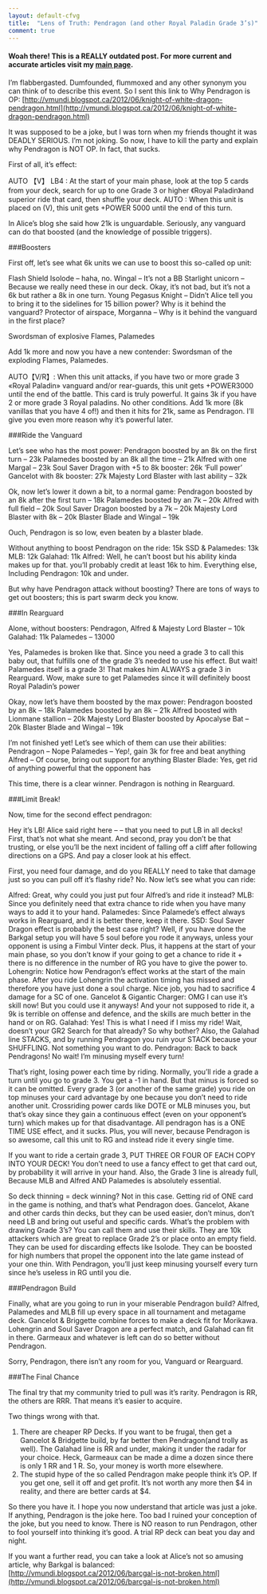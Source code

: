 ```yaml
---
layout: default-cfvg
title:  "Lens of Truth: Pendragon (and other Royal Paladin Grade 3’s)"
comment: true
---
```

#### Woah there! This is a REALLY outdated post. For more current and accurate articles visit my [main page](/cfvg).


I’m flabbergasted. Dumfounded, flummoxed and any other synonym you can think of to describe this event.
So I sent this link to Why Pendragon is OP: [http://vmundi.blogspot.ca/2012/06/knight-of-white-dragon-pendragon.html](http://vmundi.blogspot.ca/2012/06/knight-of-white-dragon-pendragon.html)

It was supposed to be a joke, but I was torn when my friends thought it was DEADLY SERIOUS.
I’m not joking.
So now, I have to kill the party and explain why Pendragon is NOT OP.
In fact, that sucks.<!-- more -->

First of all, it’s effect:

AUTO 【V】 LB4 : At the start of your main phase, look at the top 5 cards from your deck, search for up to one Grade 3 or higher 《Royal Paladin》and superior ride that card, then shuffle your deck.
AUTO : When this unit is placed on (V), this unit gets +POWER 5000 until the end of this turn.

In Alice’s blog she said how 21k is unguardable. Seriously, any vanguard can do that boosted (and the knowledge of possible triggers).

###Boosters

First off, let’s see what 6k units we can use to boost this so-called op unit:

Flash Shield Isolode – haha, no.
Wingal – It’s not a BB
Starlight unicorn – Because we really need these in our deck. Okay, it’s not bad, but it’s not a 6k but rather a 8k in one turn.
Young Pegasus Knight – Didn’t Alice tell you to bring it to the sidelines for 15 billion power? Why is it behind the vanguard?
Protector of airspace, Morganna – Why is it behind the vanguard in the first place?

Swordsman of explosive Flames, Palamedes

Add 1k more and now you have a new contender: Swordsman of the exploding Flames, Palamedes.

AUTO【V/R】: When this unit attacks, if you have two or more grade 3 «Royal Paladin» vanguard and/or rear-guards, this unit gets +POWER3000  until the end of the battle.
This card is truly powerful. It gains 3k if you have 2 or more grade 3 Royal paladins. No other conditions. Add 1k more (8k vanillas that you have 4 of!) and then it hits for 21k, same as Pendragon. I’ll give you even more reason why it’s powerful later.

###Ride the Vanguard

Let’s see who has the most power:
Pendragon boosted by an 8k on the first turn – 23k
Palamedes boosted by an 8k all the time – 21k
Alfred with one Margal – 23k
Soul Saver Dragon with +5 to 8k booster: 26k
‘Full power’ Gancelot with 8k booster: 27k
Majesty Lord Blaster with last ability – 32k

Ok, now let’s lower it down a bit, to a normal game:
Pendragon boosted by an 8k after the first turn – 18k
Palamedes boosted by an 7k – 20k
Alfred with full field – 20k
Soul Saver Dragon boosted by a 7k – 20k
Majesty Lord Blaster with 8k – 20k
Blaster Blade and Wingal – 19k

Ouch, Pendragon is so low, even beaten by a blaster blade.

Without anything to boost
Pendragon on the ride: 15k
SSD & Palamedes: 13k
MLB: 12k
Galahad: 11k
Alfred: Well, he can’t boost but his ability kinda makes up for that. you’ll probably credit at least 16k to him.
Everything else, Including Pendragon: 10k and under.

But why have Pendragon attack without boosting? There are tons of ways to get out boosters; this is part swarm deck you know.

###In Rearguard

Alone, without boosters:
Pendragon, Alfred & Majesty Lord Blaster – 10k
Galahad: 11k
Palamedes – 13000

Yes, Palamedes is broken like that. Since you need a grade 3 to call this baby out, that fulfills one of the grade 3’s needed to use his effect. But wait! Palamedes itself is a grade 3! That makes him ALWAYS a grade 3 in Rearguard. Wow, make sure to get Palamedes since it will definitely boost Royal Paladin’s power

Okay, now let’s have them boosted by the max power:
Pendragon boosted by an 8k – 18k
Palamedes boosted by an 8k – 21k
Alfred boosted with Lionmane stallion – 20k
Majesty Lord Blaster boosted by Apocalyse Bat – 20k
Blaster Blade and Wingal – 19k

I’m not finished yet! Let’s see which of them can use their abilities:
Pendragon – Nope
Palamedes – Yep!, gain 3k for free and beat anything
Alfred – Of course, bring out support for anything
Blaster Blade: Yes, get rid of anything powerful that the opponent has

This time, there is a clear winner. Pendragon is nothing in Rearguard.

###Limit Break!

Now, time for the second effect pendragon:

Hey it’s LB! Alice said right here – – that you need to put LB in all decks!
First, that’s not what she meant. And second, pray you don’t be that trusting, or else you’ll be the next incident of falling off a cliff after following directions on a GPS. And pay a closer look at his effect.

First, you need four damage, and do you REALLY need to take that damage just so you can pull off it’s flashy ride? No. Now let’s see what you can ride:

Alfred: Great, why could you just put four Alfred’s and ride it instead?
MLB: Since you definitely need that extra chance to ride when you have many ways to add it to your hand.
Palamedes: Since Palamede’s effect always works in Rearguard, and it is better there, keep it there.
SSD: Soul Saver Dragon effect is probably the best case right? Well, if you have done the Barkgal setup you will have 5 soul before you rode it anyways, unless your opponent is using a Fimbul Vinter deck. Plus, it happens at the start of your main phase, so you don’t know if your going to get a chance to ride it + there is no difference in the number of RG you have to give the power to.
Lohengrin: Notice how Pendragon’s effect works at the start of the main phase. After you ride Lohengrin the activation timing has missed and therefore you have just done a soul charge. Nice job, you had to sacrifice 4 damage for a SC of one.
Gancelot & Gigantic Charger: OMG I can use it’s skill now! But you could use it anyways! And your not supposed to ride it, a 9k is terrible on offense and defence, and the skills are much better in the hand or on RG.
Galahad: Yes! This is what I need if I miss my ride! Wait, doesn’t your GR2 Search for that already? So why bother? Also, the Galahad line STACKS, and by running Pendragon you ruin your STACK because your SHUFFLING. Not something you want to do.
Pendragon: Back to back Pendragons! No wait! I’m minusing myself every turn!

That’s right, losing power each time by riding. Normally, you’ll ride a grade a turn until you go to grade 3. You get a -1 in hand. But that minus is forced so it can be omitted. Every grade 3 (or another of the same grade) you ride on top minuses your card advantage by one because you don’t need to ride another unit. Crossriding power cards like DOTE or MLB minuses you, but that’s okay since they gain a continuous effect (even on your opponent’s turn) which makes up for that disadvantage. All pendragon has is a ONE TIME USE effect, and it sucks. Plus, you will never, because Pendragon is so awesome, call this unit to RG and instead ride it every single time.

If you want to ride a certain grade 3, PUT THREE OR FOUR OF EACH COPY INTO YOUR DECK! You don’t need to use a fancy effect to get that card out, by probability it will arrive in your hand. Also, the Grade 3 line is already full, Because MLB and Alfred AND Palamedes is absolutely essential.

So deck thinning = deck winning? Not in this case. Getting rid of ONE card in the game is nothing, and that’s what Pendragon does. Gancelot, Akane and other cards thin decks, but they can be used easier, don’t minus, don’t need LB and bring out useful and specific cards. What’s the problem with drawing Grade 3’s? You can call them and use their skills. They are 10k attackers which are great to replace Grade 2’s or place onto an empty field. They can be used for discarding  effects like Isolode. They can be boosted for high numbers that propel the opponent into the late game instead of your one thin. With Pendragon, you’ll just keep minusing yourself every turn since he’s useless in RG until you die.

###Pendragon Build

Finally, what are you going to run in your miserable Pendragon build?
Alfred, Palamedes and MLB fill up every space in all tournament and metagame deck.
Gancelot & Briggette combine forces to make a deck fit for Morikawa.
Lohengrin and Soul Saver Dragon are a perfect match, and Galahad can fit in there.
Garmeaux and whatever is left can do so better without Pendragon.

Sorry, Pendragon, there isn’t any room for you, Vanguard or Rearguard.

###The Final Chance

The final try that my community tried to pull was it’s rarity.
Pendragon is RR, the others are RRR. That means it’s easier to acquire.

Two things wrong with that.

 1. There are cheaper RP Decks. If you want to be frugal, then get a Gancelot & Bridgette build, by far better then Pendragon(and trolly as well). The Galahad line is RR and under, making it under the radar for your choice. Heck, Garmeaux can be made a dime a dozen since there is only 1 RR and 1 R. So, your money is worth more elsewhere.
 2. The stupid hype of the so called Pendragon make people think it’s OP. If you get one, sell it off and get profit. It’s not worth any more then $4 in reality, and there are better cards at $4.

So there you have it. I hope you now understand that article was just a joke. If anything, Pendragon is the joke here. Too bad I ruined your conception of the joke, but you need to know. There is NO reason to run Pendragon, other to fool yourself into thinking it’s good. A trial RP deck can beat you day and night.

If you want a further read, you can take a look at Alice’s not so amusing article,
why Barkgal is balanced: [http://vmundi.blogspot.ca/2012/06/barcgal-is-not-broken.html](http://vmundi.blogspot.ca/2012/06/barcgal-is-not-broken.html)<i class="fa fa-stop"></i>